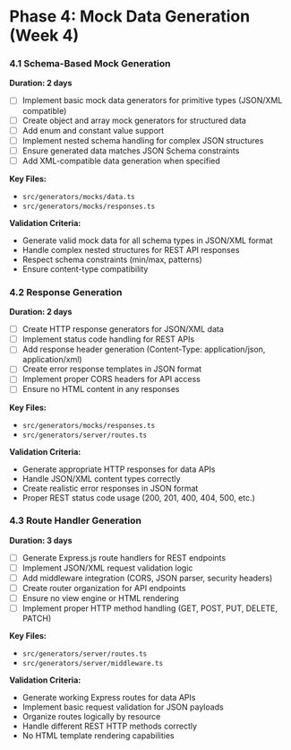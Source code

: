 # Phase 4: Mock Data Generation (Week 4)

### 4.1 Schema-Based Mock Generation

**Duration: 2 days**

- [ ] Implement basic mock data generators for primitive types (JSON/XML compatible)
- [ ] Create object and array mock generators for structured data
- [ ] Add enum and constant value support
- [ ] Implement nested schema handling for complex JSON structures
- [ ] Ensure generated data matches JSON Schema constraints
- [ ] Add XML-compatible data generation when specified

**Key Files:**

- `src/generators/mocks/data.ts`
- `src/generators/mocks/responses.ts`

**Validation Criteria:**

- Generate valid mock data for all schema types in JSON/XML format
- Handle complex nested structures for REST API responses
- Respect schema constraints (min/max, patterns)
- Ensure content-type compatibility

### 4.2 Response Generation

**Duration: 2 days**

- [ ] Create HTTP response generators for JSON/XML data
- [ ] Implement status code handling for REST APIs
- [ ] Add response header generation (Content-Type: application/json, application/xml)
- [ ] Create error response templates in JSON format
- [ ] Implement proper CORS headers for API access
- [ ] Ensure no HTML content in any responses

**Key Files:**

- `src/generators/mocks/responses.ts`
- `src/generators/server/routes.ts`

**Validation Criteria:**

- Generate appropriate HTTP responses for data APIs
- Handle JSON/XML content types correctly
- Create realistic error responses in JSON format
- Proper REST status code usage (200, 201, 400, 404, 500, etc.)

### 4.3 Route Handler Generation

**Duration: 3 days**

- [ ] Generate Express.js route handlers for REST endpoints
- [ ] Implement JSON/XML request validation logic
- [ ] Add middleware integration (CORS, JSON parser, security headers)
- [ ] Create router organization for API endpoints
- [ ] Ensure no view engine or HTML rendering
- [ ] Implement proper HTTP method handling (GET, POST, PUT, DELETE, PATCH)

**Key Files:**

- `src/generators/server/routes.ts`
- `src/generators/server/middleware.ts`

**Validation Criteria:**

- Generate working Express routes for data APIs
- Implement basic request validation for JSON payloads
- Organize routes logically by resource
- Handle different REST HTTP methods correctly
- No HTML template rendering capabilities
